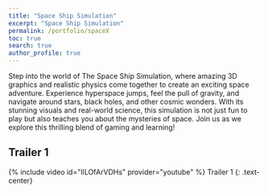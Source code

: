 ```yaml
---
title: "Space Ship Simulation"
excerpt: "Space Ship Simulation"
permalink: /portfolio/spaceX
toc: true
search: true
author_profile: true
---
```


Step into the world of The Space Ship Simulation, where amazing 3D graphics and realistic physics come together to create an exciting space adventure. Experience hyperspace jumps, feel the pull of gravity, and navigate around stars, black holes, and other cosmic wonders. With its stunning visuals and real-world science, this simulation is not just fun to play but also teaches you about the mysteries of space. Join us as we explore this thrilling blend of gaming and learning!

## Trailer 1
{% include video id="lILOfArVDHs" provider="youtube" %}
Trailer 1
{: .text-center}
